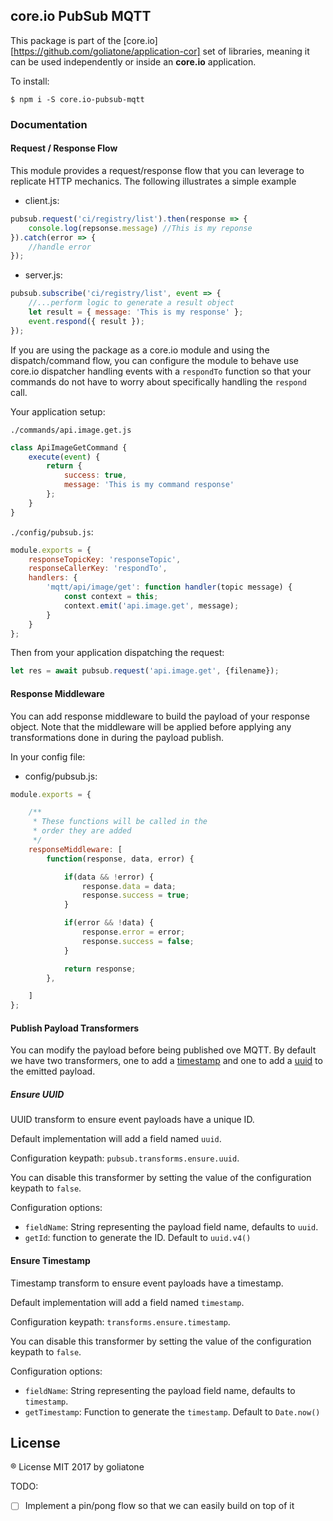 ## core.io PubSub MQTT

This package is part of the [core.io][https://github.com/goliatone/application-cor] set of libraries, meaning it can be used independently or inside an **core.io** application.

To install:

```
$ npm i -S core.io-pubsub-mqtt
```

### Documentation

#### Request / Response Flow

This module provides a request/response flow that you can leverage to replicate HTTP mechanics. The following illustrates a simple example

* client.js:

```js
pubsub.request('ci/registry/list').then(response => {
    console.log(repsonse.message) //This is my reponse
}).catch(error => {
    //handle error
});
```

* server.js:

```js
pubsub.subscribe('ci/registry/list', event => {
    //...perform logic to generate a result object
    let result = { message: 'This is my response' };
    event.respond({ result });
});
```

If you are using the package as a core.io module and using the dispatch/command flow, you can configure the module to behave use core.io dispatcher handling events with a `respondTo` function so that your commands do not have to worry about specifically handling the `respond` call.

Your application setup:

`./commands/api.image.get.js`
```js
class ApiImageGetCommand {
    execute(event) {
        return {
            success: true,
            message: 'This is my command response'
        };
    }
}
```

`./config/pubsub.js`:

```js
module.exports = {
    responseTopicKey: 'responseTopic',
    responseCallerKey: 'respondTo',
    handlers: {
        'mqtt/api/image/get': function handler(topic message) {
            const context = this;
            context.emit('api.image.get', message);
        }
    }
};
```



Then from your application dispatching the request:

```js
let res = await pubsub.request('api.image.get', {filename});
```

#### Response Middleware

You can add response middleware to build the payload of your response object.
Note that the middleware will be applied before applying any transformations done in during the payload publish.


In your config file:

* config/pubsub.js:

```js
module.exports = {

    /**
     * These functions will be called in the
     * order they are added
     */
    responseMiddleware: [
        function(response, data, error) {

            if(data && !error) {
                response.data = data;
                response.success = true;
            }

            if(error && !data) {
                response.error = error;
                response.success = false;
            }

            return response;
        },

    ]
};
```

#### Publish Payload Transformers

You can modify the payload before being published ove MQTT. By default we have two transformers, one to add a [timestamp](https://github.com/goliatone/core.io-pubsub-mqtt/blob/master/lib/transforms/ensure.timestamp.js) and one to add a [uuid](https://github.com/goliatone/core.io-pubsub-mqtt/blob/master/lib/transforms/ensure.uuid.js) to the emitted payload.


##### Ensure UUID

UUID transform to ensure event payloads have a unique ID.

Default implementation will add a field named `uuid`.

Configuration keypath: `pubsub.transforms.ensure.uuid`.

You can disable this transformer by setting the value of the configuration keypath to `false`.

Configuration options:

- `fieldName`: String representing the payload field name, defaults to `uuid`.
- `getId`: function to generate the ID. Default to `uuid.v4()`


#### Ensure Timestamp

Timestamp transform to ensure event payloads have a timestamp.

Default implementation will add a field named `timestamp`.

Configuration keypath: `transforms.ensure.timestamp`.

You can disable this transformer by setting the value of the configuration keypath to `false`.


Configuration options:

- `fieldName`: String representing the payload field name, defaults to `timestamp`.
- `getTimestamp`: Function to generate the `timestamp`. Default to `Date.now()`



## License
® License MIT 2017 by goliatone

TODO:
- [ ] Implement a pin/pong flow so that we can easily build on top of it